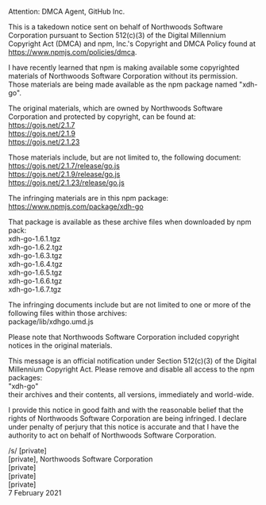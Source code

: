 Attention: DMCA Agent, GitHub Inc.

This is a takedown notice sent on behalf of Northwoods Software Corporation pursuant to Section 512(c)(3) of the Digital Millennium Copyright Act (DMCA) and npm, Inc.'s Copyright and DMCA Policy found at https://www.npmjs.com/policies/dmca.

I have recently learned that npm is making available some copyrighted materials of Northwoods Software Corporation without its permission.  Those materials are being made available as the npm package named "xdh-go".


The original materials, which are owned by Northwoods Software Corporation and protected by copyright, can be found at:  
https://gojs.net/2.1.7  
https://gojs.net/2.1.9  
https://gojs.net/2.1.23

Those materials include, but are not limited to, the following document:  
https://gojs.net/2.1.7/release/go.js  
https://gojs.net/2.1.9/release/go.js  
https://gojs.net/2.1.23/release/go.js


The infringing materials are in this npm package:  
https://www.npmjs.com/package/xdh-go

That package is available as these archive files when downloaded by npm pack:  
xdh-go-1.6.1.tgz  
xdh-go-1.6.2.tgz  
xdh-go-1.6.3.tgz  
xdh-go-1.6.4.tgz  
xdh-go-1.6.5.tgz  
xdh-go-1.6.6.tgz  
xdh-go-1.6.7.tgz  

The infringing documents include but are not limited to one or more of the following files within those archives:  
package/lib/xdhgo.umd.js

Please note that Northwoods Software Corporation included copyright notices in the original materials.


This message is an official notification under Section 512(c)(3) of the Digital Millennium Copyright Act.  Please remove and disable all access to the npm packages:  
"xdh-go"  
their archives and their contents, all versions, immediately and world-wide.

I provide this notice in good faith and with the reasonable belief that the rights of Northwoods Software Corporation are being infringed.  I declare under penalty of perjury that this notice is accurate and that I have the authority to act on behalf of Northwoods Software Corporation.

/s/ [private]  
[private], Northwoods Software Corporation  
[private]  
[private]  
[private]  
7 February 2021
